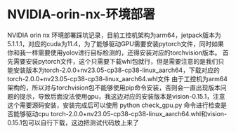 # NVIDIA-orin-nx-环境部署
NVIDIA orin nx 环境部署踩坑记录，目前工控机架构为arm64，jetpack版本为5.1.1.1，对应的cuda为11.4，为了能够驱动GPU需要安装pytorch文件，同时如果你和我一样需要使用yolov进行目标检测的，还得安装对应的torchvision版本。
首先需要安装pytorch文件，这个只需要下载whl包就行，但是需要注意的是我们只能安装版本为torch-2.0.0+nv23.05-cp38-cp38-linux_aarch64，下载对应的torch-2.0.0+nv23.05-cp38-cp38-linux_aarch64.whl文件
由于工控机为arm64架构的，所以对与torchvision包不能够使用pip命令安装，否则会一直出现版本问题的提示，导致后面没法使用gpu，我这边对应的安装版本是vision-0.15.1，注意这个需要源码安装，安装完成后可以使用
python check_gpu.py
命令进行检查是否能够驱动cpu
torch-2.0.0+nv23.05-cp38-cp38-linux_aarch64.whl和vision-0.15.1包可以自行下载，这边把测试代码放上来了
